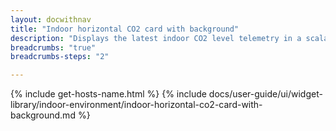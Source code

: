 ```yaml
---
layout: docwithnav
title: "Indoor horizontal CO2 card with background"
description: "Displays the latest indoor CO2 level telemetry in a scalable horizontal layout with the background image."
breadcrumbs: "true"
breadcrumbs-steps: "2"

---
```

{% include get-hosts-name.html %}
{% include docs/user-guide/ui/widget-library/indoor-environment/indoor-horizontal-co2-card-with-background.md %}
